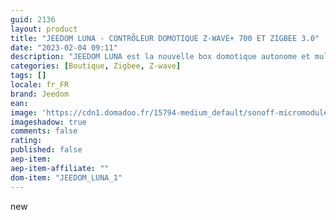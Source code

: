 ```yaml
---
guid: 2136
layout: product 
title: "JEEDOM LUNA - CONTRÔLEUR DOMOTIQUE Z-WAVE+ 700 ET ZIGBEE 3.0"
date: "2023-02-04 09:11"
description: "JEEDOM LUNA est la nouvelle box domotique autonome et multiprotocole entrée de gamme intégrant le logiciel Jeedom. "
categories: [Boutique, Zigbee, Z-wave]
tags: []
locale: fr_FR
brand: Jeedom
ean: 
image: 'https://cdn1.domadoo.fr/15794-medium_default/sonoff-micromodule-commutateur-connecte-zigbee-zbmini.jpg'
imageshadow: true
comments: false
rating: 
published: false
aep-item: 
aep-item-affiliate: ""
dom-item: "JEEDOM_LUNA_1"
---
```

new